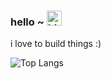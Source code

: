 ### hello ~ <img src="https://user-images.githubusercontent.com/1303154/88677602-1635ba80-d120-11ea-84d8-d263ba5fc3c0.gif" width="24px" alt="hi">


i love to build things :)

![Top Langs](https://github-readme-stats.vercel.app/api/top-langs/?username=sbui056&layout=compact&hide=css,html)
